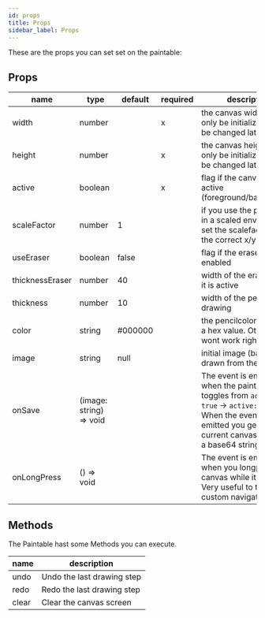 ```yaml
---
id: props
title: Props
sidebar_label: Props
---
```


These are the props you can set set on the paintable:

## Props

| name            |  type                   | default | required | description                                                                                                                                                                 |
| --------------- | ----------------------- | ------- | -------- | --------------------------------------------------------------------------------------------------------------------------------------------------------------------------- |
| width           | number                  |         | x        | the canvas width, can only be initialized and not be changed later                                                                                                          |
| height          | number                  |         | x        | the canvas height, can only be initialized and not be changed later                                                                                                         |
| active          | boolean                 |         | x        | flag if the canvas is active (foreground/background)                                                                                                                        |
| scaleFactor     | number                  | 1       |          | if you use the paintable in a scaled envirionment set the scalefactor to get the correct x/y values                                                                         |
| useEraser       | boolean                 | false   |          | flag if the eraser is enabled                                                                                                                                               |
| thicknessEraser | number                  | 40      |          | width of the eraser when it is active                                                                                                                                       |
| thickness       | number                  | 10      |          | width of the pencil while drawing                                                                                                                                           |
| color           | string                  | #000000 |          | the pencilcolor MUST be a hex value. Other strings wont work right now                                                                                                      |
| image           | string                  | null    |          | initial image (base64) drawn from the canvas                                                                                                                                |
| onSave          | (image: string) => void |         |          | The event is emitted when the paintable state toggles from `active: true` -> `active: false`. When the event is emitted you get the current canvas image as a base64 string |
| onLongPress     | () => void              |         |          | The event is emitted when you longpress the canvas while it is active. Very useful to tigger a custom navigation.                                                           |

## Methods

The Paintable hast some Methods you can execute.

| name  | description                |
| ----- | -------------------------- |
| undo  | Undo the last drawing step |
| redo  | Redo the last drawing step |
| clear | Clear the canvas screen    |
